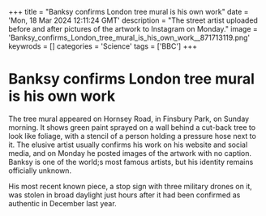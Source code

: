 +++
title = "Banksy confirms London tree mural is his own work"
date = 'Mon, 18 Mar 2024 12:11:24 GMT'
description = "The street artist uploaded before and after pictures of the artwork to Instagram on Monday."
image = 'Banksy_confirms_London_tree_mural_is_his_own_work__871713119.png'
keywrods =  []
categories = 'Science'
tags = ['BBC']
+++

# Banksy confirms London tree mural is his own work

The tree mural appeared on Hornsey Road, in Finsbury Park, on Sunday morning.
It shows green paint sprayed on a wall behind a cut-back tree to look like foliage, with a stencil of a person holding a pressure hose next to it.
The elusive artist usually confirms his work on his website and social media, and on Monday he posted images of the artwork with no caption.
Banksy is one of the world;s most famous artists, but his identity remains officially unknown.

His most recent known piece, a stop sign with three military drones on it, was stolen in broad daylight just hours after it had been confirmed as authentic in December last year.


